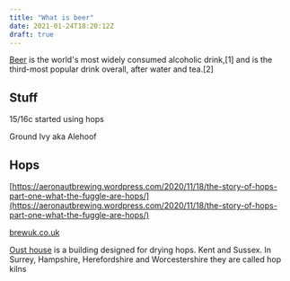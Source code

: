 ```yaml
---
title: "What is beer"
date: 2021-01-24T18:20:12Z
draft: true
---
```



[Beer](https://en.wikipedia.org/wiki/Beer) is the world's most widely consumed alcoholic drink,[1] and is the third-most popular drink overall, after water and tea.[2]


## Stuff

15/16c started using hops

Ground Ivy aka Alehoof

## Hops

[https://aeronautbrewing.wordpress.com/2020/11/18/the-story-of-hops-part-one-what-the-fuggle-are-hops/](https://aeronautbrewing.wordpress.com/2020/11/18/the-story-of-hops-part-one-what-the-fuggle-are-hops/)


[brewuk.co.uk](https://www.brewuk.co.uk/blog/growing-hops-at-home/#:~:text=Hops%20ideally%20should%20be%20planted,foot%20high%20above%20ground%20level.)


[Oust house](https://en.wikipedia.org/wiki/Oast_house) is a building designed for drying hops. Kent and Sussex. In Surrey, Hampshire, Herefordshire and Worcestershire they are called hop kilns